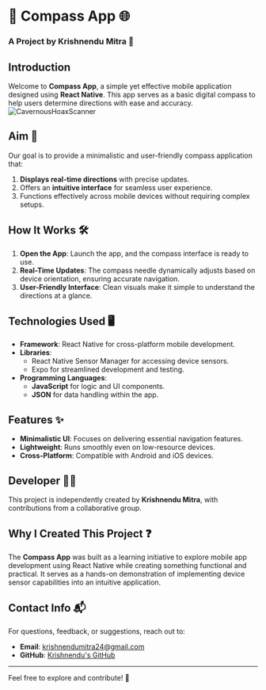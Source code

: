 # 🧭 Compass App 🌐  
### A Project by Krishnendu Mitra 🌸

## Introduction  
Welcome to **Compass App**, a simple yet effective mobile application designed using **React Native**. This app serves as a basic digital compass to help users determine directions with ease and accuracy.  
![CavernousHoaxScanner](https://kidKrishkode.github.io/Streamline-Diagnosis.github.io/images/Cavernous.png)
## Aim 🎯  
Our goal is to provide a minimalistic and user-friendly compass application that:  
1. **Displays real-time directions** with precise updates.  
2. Offers an **intuitive interface** for seamless user experience.  
3. Functions effectively across mobile devices without requiring complex setups.  

## How It Works 🛠️  
1. **Open the App**: Launch the app, and the compass interface is ready to use.  
2. **Real-Time Updates**: The compass needle dynamically adjusts based on device orientation, ensuring accurate navigation.  
3. **User-Friendly Interface**: Clean visuals make it simple to understand the directions at a glance.  

## Technologies Used 🖥️  
- **Framework**: React Native for cross-platform mobile development.  
- **Libraries**:  
  - React Native Sensor Manager for accessing device sensors.  
  - Expo for streamlined development and testing.  
- **Programming Languages**:  
  - **JavaScript** for logic and UI components.  
  - **JSON** for data handling within the app.  

## Features ✨  
- **Minimalistic UI**: Focuses on delivering essential navigation features.  
- **Lightweight**: Runs smoothly even on low-resource devices.  
- **Cross-Platform**: Compatible with Android and iOS devices.  

## Developer 👨‍💻  
This project is independently created by **Krishnendu Mitra**, with contributions from a collaborative group.  

## Why I Created This Project ❓  
The **Compass App** was built as a learning initiative to explore mobile app development using React Native while creating something functional and practical. It serves as a hands-on demonstration of implementing device sensor capabilities into an intuitive application.  

## Contact Info 📬  
For questions, feedback, or suggestions, reach out to:  
- **Email**: krishnendumitra24@gmail.com  
- **GitHub**: [Krishnendu's GitHub](https://github.com/Krishnendu-Mitra)  

---  
Feel free to explore and contribute! 🌟  
